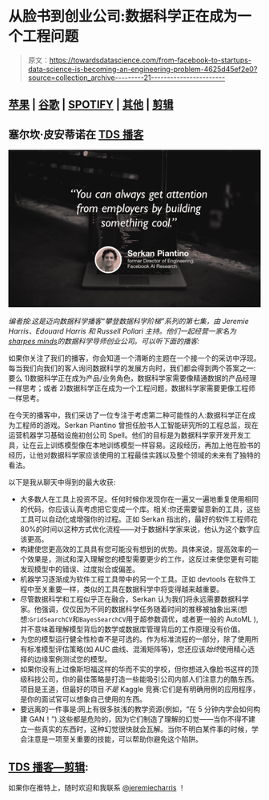 # 从脸书到创业公司:数据科学正在成为一个工程问题

> 原文：<https://towardsdatascience.com/from-facebook-to-startups-data-science-is-becoming-an-engineering-problem-4625d45ef2e0?source=collection_archive---------21----------------------->

## [苹果](https://podcasts.apple.com/ca/podcast/towards-data-science/id1470952338?mt=2) | [谷歌](https://www.google.com/podcasts?feed=aHR0cHM6Ly9hbmNob3IuZm0vcy8zNmI0ODQ0L3BvZGNhc3QvcnNz) | [SPOTIFY](https://open.spotify.com/show/63diy2DtpHzQfeNVxAPZgU) | [其他](https://anchor.fm/towardsdatascience) | [剪辑](https://youtu.be/b--mNmeAq3M)

## 塞尔坎·皮安蒂诺在 [TDS 播客](https://towardsdatascience.com/podcast/home)

![](img/6e502a4240aee374c84515fd0e644431.png)

*编者按:这是迈向数据科学播客“攀登数据科学阶梯”系列的第七集，由 Jeremie Harris、Edouard Harris 和 Russell Pollari 主持。他们一起经营一家名为*[*sharpes minds*](http://sharpestminds.com)*的数据科学导师创业公司。可以听下面的播客:*

如果你关注了我们的播客，你会知道一个清晰的主题在一个接一个的采访中浮现。每当我们向我们的客人询问数据科学的发展方向时，我们都会得到两个答案之一:要么 1)数据科学正在成为产品/业务角色，数据科学家需要像精通数据的产品经理一样思考；或者 2)数据科学正在成为一个工程问题，数据科学家需要更像工程师一样思考。

在今天的播客中，我们采访了一位专注于考虑第二种可能性的人:数据科学正在成为工程师的游戏。Serkan Piantino 曾担任脸书人工智能研究所的工程总监，现在运营机器学习基础设施初创公司 Spell。他们的目标是为数据科学家开发开发工具，让在云上训练模型像在本地训练模型一样容易。这段经历，再加上他在脸书的经历，让他对数据科学家应该使用的工程最佳实践以及整个领域的未来有了独特的看法。

以下是我从聊天中得到的最大收获:

*   大多数人在工具上投资不足。任何时候你发现你在一遍又一遍地重复使用相同的代码，你应该认真考虑把它变成一个库。相关:你还需要留意新的工具，这些工具可以自动化或增强你的过程。正如 Serkan 指出的，最好的软件工程师花 80%的时间以这种方式优化流程——对于数据科学家来说，他认为这个数字应该更高。
*   构建使您更高效的工具具有您可能没有想到的优势。具体来说，提高效率的一个效果是，测试和深入理解您的模型需要更少的工作，这反过来使您更有可能发现模型中的错误、过度拟合或偏差。
*   机器学习逐渐成为软件工程工具带中的另一个工具。正如 devtools 在软件工程中至关重要一样，类似的工具在数据科学中将变得越来越重要。
*   尽管数据科学和工程似乎正在融合，Serkan 认为我们将永远需要数据科学家。他强调，仅仅因为不同的数据科学任务随着时间的推移被抽象出来(想想:`GridSearchCV`和`BayesSearchCV`用于超参数调优，或者更一般的 AutoML ),并不意味着理解模型背后的数学或数据库管理背后的工作原理没有价值。
*   为您的模型运行健全性检查不是可选的。作为标准流程的一部分，除了使用所有标准模型评估策略(如 AUC 曲线、混淆矩阵等)，您还应该*始终*使用精心选择的边缘案例测试您的模型。
*   如果你没有上过像斯坦福这样的华而不实的学校，但你想进入像脸书这样的顶级科技公司，你的最佳策略是打造一些能吸引公司内部人们注意力的酷东西。项目是王道，但最好的项目*不是* Kaggle 竞赛:它们是有明确用例的应用程序，是你的面试官可以想象自己使用的东西。
*   要远离的一件事是:网上有很多肤浅的教学资源(例如，“在 5 分钟内学会如何构建 GAN！”).这些都是危险的，因为它们制造了理解的幻觉——当你不得不建立一些真实的东西时，这种幻觉很快就会瓦解。当你不明白某件事的时候，学会注意是一项至关重要的技能，可以帮助你避免这个陷阱。

## [TDS 播客—剪辑](https://youtu.be/b--mNmeAq3M):

如果你在推特上，随时欢迎和我联系 [@jeremiecharris](https://twitter.com/jeremiecharris) ！